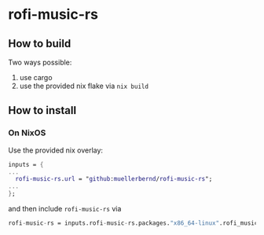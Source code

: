 # rofi-music-rs

## How to build

Two ways possible:

1. use cargo
2. use the provided nix flake via `nix build`

## How to install

### On NixOS

Use the provided nix overlay:

```nix
inputs = {
...
  rofi-music-rs.url = "github:muellerbernd/rofi-music-rs";
...
};

```

and then include `rofi-music-rs` via

```nix
rofi-music-rs = inputs.rofi-music-rs.packages."x86_64-linux".rofi_music_rs;
```
